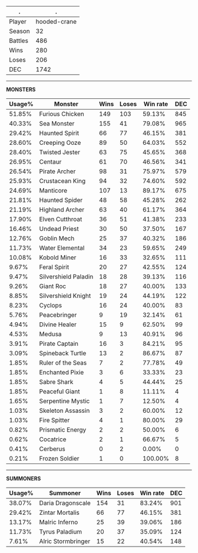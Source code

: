 .|.
|-|-
Player|hooded-crane
Season|32
Battles|486
Wins|280
Loses|206
DEC|1742

---
**MONSTERS**

Usage%|Monster|Wins|Loses|Win rate|DEC|
-|-|-|-|-|-|
51.85%|Furious Chicken|149|103|59.13%|845|
40.33%|Sea Monster|155|41|79.08%|965|
29.42%|Haunted Spirit|66|77|46.15%|381|
28.60%|Creeping Ooze|89|50|64.03%|552|
28.40%|Twisted Jester|63|75|45.65%|368|
26.95%|Centaur|61|70|46.56%|341|
26.54%|Pirate Archer|98|31|75.97%|579|
25.93%|Crustacean King|94|32|74.60%|592|
24.69%|Manticore|107|13|89.17%|675|
21.81%|Haunted Spider|48|58|45.28%|262|
21.19%|Highland Archer|63|40|61.17%|364|
17.90%|Elven Cutthroat|36|51|41.38%|233|
16.46%|Undead Priest|30|50|37.50%|167|
12.76%|Goblin Mech|25|37|40.32%|186|
11.73%|Water Elemental|34|23|59.65%|249|
10.08%|Kobold Miner|16|33|32.65%|111|
9.67%|Feral Spirit|20|27|42.55%|124|
9.47%|Silvershield Paladin|18|28|39.13%|116|
9.26%|Giant Roc|18|27|40.00%|133|
8.85%|Silvershield Knight|19|24|44.19%|122|
8.23%|Cyclops|16|24|40.00%|83|
5.76%|Peacebringer|9|19|32.14%|61|
4.94%|Divine Healer|15|9|62.50%|99|
4.53%|Medusa|9|13|40.91%|96|
3.91%|Pirate Captain|16|3|84.21%|95|
3.09%|Spineback Turtle|13|2|86.67%|87|
1.85%|Ruler of the Seas|7|2|77.78%|49|
1.85%|Enchanted Pixie|3|6|33.33%|23|
1.85%|Sabre Shark|4|5|44.44%|25|
1.85%|Peaceful Giant|1|8|11.11%|4|
1.65%|Serpentine Mystic|1|7|12.50%|4|
1.03%|Skeleton Assassin|3|2|60.00%|12|
1.03%|Fire Spitter|4|1|80.00%|29|
0.82%|Prismatic Energy|2|2|50.00%|6|
0.62%|Cocatrice|2|1|66.67%|5|
0.41%|Cerberus|0|2|0.00%|0|
0.21%|Frozen Soldier|1|0|100.00%|8|

---
**SUMMONERS**

Usage%|Summoner|Wins|Loses|Win rate|DEC|
-|-|-|-|-|-|
38.07%|Daria Dragonscale|154|31|83.24%|901|
29.42%|Zintar Mortalis|66|77|46.15%|381|
13.17%|Malric Inferno|25|39|39.06%|186|
11.73%|Tyrus Paladium|20|37|35.09%|124|
7.61%|Alric Stormbringer|15|22|40.54%|148|
